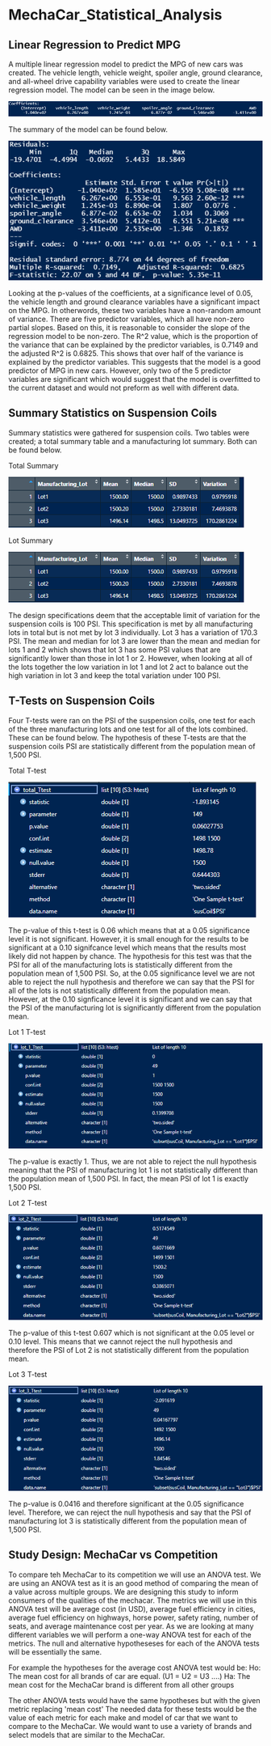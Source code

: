 # MechaCar_Statistical_Analysis
## Linear Regression to Predict MPG
A multiple linear regression model to predict the MPG of new cars was created. The vehicle length, vehicle weight, spoiler angle, ground clearance, and all-wheel drive capability variables were used to create the linear regression model. The model can be seen in the image below.

![Linear Regression Model](https://github.com/dkristek/MechaCar_Statistical_Analysis/blob/main/images/linreg_eq.png)

The summary of the model can be found below.

![Linear Regression Model Summary](https://github.com/dkristek/MechaCar_Statistical_Analysis/blob/main/images/linreg_summary.png)

Looking at the p-values of the coefficients, at a significance level of 0.05, the vehicle length and ground clearance variables have a significant impact on the MPG. In otherwords, these two variables have a non-random amount of variance. There are five predictor variables, which all have non-zero partial slopes. Based on this, it is reasonable to consider the slope of the regression model to be non-zero. The R^2 value, which is the proportion of the variance that can be explained by the predictor variables, is 0.7149 and the adjusted R^2 is 0.6825. This shows that over half of the variance is explained by the predictor variables. This suggests that the model is a good predictor of MPG in new cars. However, only two of the 5 predictor variables are significant which would suggest that the model is overfitted to the current dataset and would not preform as well with different data. 

## Summary Statistics on Suspension Coils
Summary statistics were gathered for suspension coils. Two tables were created; a total summary table and a manufacturing lot summary. Both can be found below.


Total Summary

![Total Summary](https://github.com/dkristek/MechaCar_Statistical_Analysis/blob/main/images/lot_summary.png)

Lot Summary

![Lot summary](https://github.com/dkristek/MechaCar_Statistical_Analysis/blob/main/images/lot_summary.png)

The design specifications deem that the acceptable limit of variation for the suspension coils is 100 PSI. This specification is met by all manufacturing lots in total but is not met by lot 3 individually. Lot 3 has a variation of 170.3 PSI. The mean and median for lot 3 are lower than the mean and median for lots 1 and 2 which shows that lot 3 has some PSI values that are significantly lower than those in lot 1 or 2. However, when looking at all of the lots together the low variation in lot 1 and lot 2 act to balance out the high variation in lot 3 and keep the total variation under 100 PSI.

## T-Tests on Suspension Coils
Four T-tests were ran on the PSI of the suspension coils, one test for each of the three manufacturing lots and one test for all of the lots combined. These can be found below. The hypothesis of these T-tests are that the suspension coils PSI are statistically different from the population mean of 1,500 PSI.

Total T-test

![Total TTest](https://github.com/dkristek/MechaCar_Statistical_Analysis/blob/main/images/total_ttest.png)

The p-value of this t-test is 0.06 which means that at a 0.05 significance level it is not significant. However, it is small enough for the results to be significant at a 0.10 signifcance level which means that the results most likely did not happen by chance. The hypothesis for this test was that the PSI for all of the manufacturing lots is statistically different from the population mean of 1,500 PSI. So, at the 0.05 significance level we are not able to reject the null hypothesis and therefore we can say that the PSI for all of the lots is not statistically different from the population mean. However, at the 0.10 signficance level it is significant and we can say that the PSI of the manufacturing lot is significantly different from the population mean.

Lot 1 T-test

![Lot 1 T Test](https://github.com/dkristek/MechaCar_Statistical_Analysis/blob/main/images/lot_1_ttest.png)

The p-value is exactly 1. Thus, we are not able to reject the null hypothesis meaning that the PSI of manufacturing lot 1 is not statistically different than the population mean of 1,500 PSI. In fact, the mean PSI of lot 1 is exactly 1,500 PSI.

Lot 2 T-test

![Lot 2 T Test](https://github.com/dkristek/MechaCar_Statistical_Analysis/blob/main/images/lot_2_ttest.png)

The p-value of this t-test 0.607 which is not significant at the 0.05 level or 0.10 level. This means that we cannot reject the null hypothesis and therefore the PSI of Lot 2 is not statistically different from the population mean. 

Lot 3 T-test

![Lot 3 T Test](https://github.com/dkristek/MechaCar_Statistical_Analysis/blob/main/images/lot_3_ttest.png)

The p-value is 0.0416 and therefore significant at the 0.05 significance level. Therefore, we can reject the null hypothesis and say that the PSI of manufacturing lot 3 is statistically different from the population mean of 1,500 PSI. 


## Study Design: MechaCar vs Competition
To compare teh MechaCar to its competition we will use an ANOVA test. We are using an ANOVA test as it is an good method of comparing the mean of a value across multiple groups. We are designing this study to inform consumers of the qualities of the mechacar. The metrics we will use in this ANOVA test will be average cost (in USD), average fuel efficiency in cities, average fuel efficiency on highways, horse power, safety rating, number of seats, and average maintenance cost per year. As we are looking at many different variables we will perform a one-way ANOVA test for each of the metrics. The null and alternative hypotheseses for each of the ANOVA tests will be essentially the same.

For example the hypotheses for the average cost ANOVA test would be:
Ho: The mean cost for all brands of car are equal. (U1 = U2 = U3 ....)
Ha: The mean cost for the MechaCar brand is different from all other groups

The other ANOVA tests would have the same hypotheses but with the given metric replacing 'mean cost'
The needed data for these tests would be the value of each metric for each make and model of car that we want to compare to the MechaCar. We would want to use a variety of brands and select models that are similar to the MechaCar.